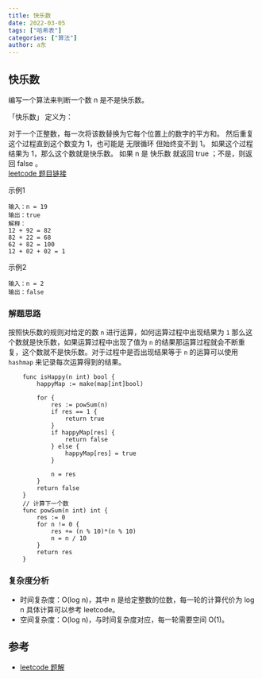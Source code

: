 ```yaml
---
title: 快乐数
date: 2022-03-05
tags: ["哈希表"]
categories: ["算法"]
author: a东
---
```


## 快乐数
编写一个算法来判断一个数 n 是不是快乐数。

「快乐数」 定义为：

对于一个正整数，每一次将该数替换为它每个位置上的数字的平方和。
然后重复这个过程直到这个数变为 1，也可能是 无限循环 但始终变不到 1。
如果这个过程 结果为 1，那么这个数就是快乐数。
如果 n 是 快乐数 就返回 true ；不是，则返回 false 。<br>
[leetcode 题目链接](https://leetcode-cn.com/problems/happy-number/)

示例1
```
输入：n = 19
输出：true
解释：
12 + 92 = 82
82 + 22 = 68
62 + 82 = 100
12 + 02 + 02 = 1
```
<!-- more -->
示例2
```
输入：n = 2
输出：false
```


### 解题思路
按照快乐数的规则对给定的数 `n` 进行运算，如何运算过程中出现结果为 `1` 那么这个数就是快乐数，如果运算过程中出现了值为 `n` 的结果那运算过程就会不断重复，这个数就不是快乐数。对于过程中是否出现结果等于 `n` 的运算可以使用 `hashmap` 来记录每次运算得到的结果。


```cgo
    func isHappy(n int) bool {
        happyMap := make(map[int]bool)
    
        for {
            res := powSum(n)
            if res == 1 {
                return true
            }
            if happyMap[res] {
                return false
            } else {
                happyMap[res] = true
            }
    
            n = res
        }
        return false
    }
    // 计算下一个数
    func powSum(n int) int {
        res := 0
        for n != 0 {
            res += (n % 10)*(n % 10)
            n = n / 10
        }
        return res
    }
```


### 复杂度分析
- 时间复杂度：O(log n)，其中 n 是给定整数的位数，每一轮的计算代价为 log n 具体计算可以参考 leetcode。
- 空间复杂度：O(log n)，与时间复杂度对应，每一轮需要空间 O(1)。

## 参考
* [leetcode 题解](https://leetcode-cn.com/problems/happy-number/solution/kuai-le-shu-by-leetcode-solution/)






